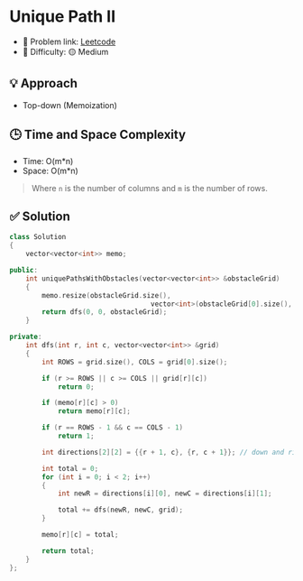 # Unique Path II

- 🧩 Problem link: [Leetcode](https://leetcode.com/problems/unique-paths-ii/)
- 🚦 Difficulty: 🟡 Medium

## 💡 Approach

- Top-down (Memoization)

## 🕒 Time and Space Complexity

- Time: O(m\*n)
- Space: O(m\*n)

> Where `n` is the number of columns and `m` is the number of rows.

## ✅ Solution

```cpp
class Solution
{
    vector<vector<int>> memo;

public:
    int uniquePathsWithObstacles(vector<vector<int>> &obstacleGrid)
    {
        memo.resize(obstacleGrid.size(),
                                   vector<int>(obstacleGrid[0].size(), 0));
        return dfs(0, 0, obstacleGrid);
    }

private:
    int dfs(int r, int c, vector<vector<int>> &grid)
    {
        int ROWS = grid.size(), COLS = grid[0].size();

        if (r >= ROWS || c >= COLS || grid[r][c])
            return 0;

        if (memo[r][c] > 0)
            return memo[r][c];

        if (r == ROWS - 1 && c == COLS - 1)
            return 1;

        int directions[2][2] = {{r + 1, c}, {r, c + 1}}; // down and right

        int total = 0;
        for (int i = 0; i < 2; i++)
        {
            int newR = directions[i][0], newC = directions[i][1];

            total += dfs(newR, newC, grid);
        }

        memo[r][c] = total;

        return total;
    }
};
```
